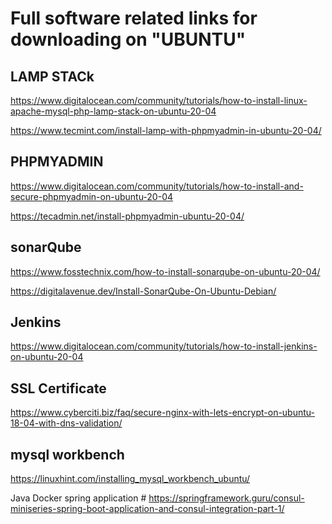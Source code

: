 # Full software related links for downloading on "UBUNTU"

LAMP STACk
----------
https://www.digitalocean.com/community/tutorials/how-to-install-linux-apache-mysql-php-lamp-stack-on-ubuntu-20-04

https://www.tecmint.com/install-lamp-with-phpmyadmin-in-ubuntu-20-04/

PHPMYADMIN
-----------
https://www.digitalocean.com/community/tutorials/how-to-install-and-secure-phpmyadmin-on-ubuntu-20-04

https://tecadmin.net/install-phpmyadmin-ubuntu-20-04/

sonarQube
----------
https://www.fosstechnix.com/how-to-install-sonarqube-on-ubuntu-20-04/

https://digitalavenue.dev/Install-SonarQube-On-Ubuntu-Debian/

Jenkins
--------
https://www.digitalocean.com/community/tutorials/how-to-install-jenkins-on-ubuntu-20-04

SSL Certificate
---------------
https://www.cyberciti.biz/faq/secure-nginx-with-lets-encrypt-on-ubuntu-18-04-with-dns-validation/

mysql workbench
----------------
https://linuxhint.com/installing_mysql_workbench_ubuntu/

Java Docker spring application # https://springframework.guru/consul-miniseries-spring-boot-application-and-consul-integration-part-1/


